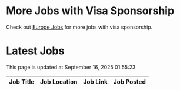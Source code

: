 # More Jobs with Visa Sponsorship

Check out [Europe Jobs](https://github.com/sureshparimi/europejobs#latest-jobs) for more jobs with visa sponsorship.

# Latest Jobs

This page is updated at September 16, 2025 01:55:23

| Job Title | Job Location | Job Link | Job Posted |
| --- | --- | --- | --- |
